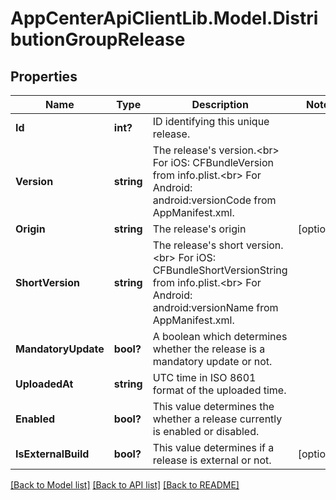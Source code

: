 # AppCenterApiClientLib.Model.DistributionGroupRelease
## Properties

Name | Type | Description | Notes
------------ | ------------- | ------------- | -------------
**Id** | **int?** | ID identifying this unique release. | 
**Version** | **string** | The release&#x27;s version.&lt;br&gt; For iOS: CFBundleVersion from info.plist.&lt;br&gt; For Android: android:versionCode from AppManifest.xml.  | 
**Origin** | **string** | The release&#x27;s origin | [optional] 
**ShortVersion** | **string** | The release&#x27;s short version.&lt;br&gt; For iOS: CFBundleShortVersionString from info.plist.&lt;br&gt; For Android: android:versionName from AppManifest.xml.  | 
**MandatoryUpdate** | **bool?** | A boolean which determines whether the release is a mandatory update or not. | 
**UploadedAt** | **string** | UTC time in ISO 8601 format of the uploaded time. | 
**Enabled** | **bool?** | This value determines the whether a release currently is enabled or disabled. | 
**IsExternalBuild** | **bool?** | This value determines if a release is external or not. | [optional] 

[[Back to Model list]](../README.md#documentation-for-models) [[Back to API list]](../README.md#documentation-for-api-endpoints) [[Back to README]](../README.md)

